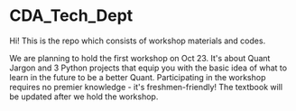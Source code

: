 # CDA_Tech_Dept
Hi! This is the repo which consists of workshop materials and codes.

We are planning to hold the first workshop on Oct 23. It's about Quant Jargon and 3 Python projects that equip you with the basic idea of what to learn in the future to be a better Quant. Participating in the workshop requires no premier knowledge - it's freshmen-friendly! The textbook will be updated after we hold the workshop.
